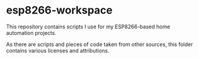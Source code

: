 # esp8266-workspace
This repository contains scripts I use for my ESP8266-based home automation projects.

As there are scripts and pieces of code taken from other sources, this folder contains various licenses and attributions.
